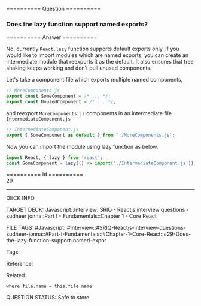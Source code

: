 ========== Question ==========  

### Does the lazy function support named exports?  

========== Answer ==========  

No, currently `React.lazy` function supports default exports only. If you would like to import modules which are named exports, you can create an intermediate module that reexports it as the default. It also ensures that tree shaking keeps working and don’t pull unused components.

Let's take a component file which exports multiple named components,

```javascript
// MoreComponents.js
export const SomeComponent = /* ... */;
export const UnusedComponent = /* ... */;
```

and reexport `MoreComponents.js` components in an intermediate file `IntermediateComponent.js`

```javascript
// IntermediateComponent.js
export { SomeComponent as default } from './MoreComponents.js';
```

Now you can import the module using lazy function as below,

```javascript
import React, { lazy } from 'react';
const SomeComponent = lazy(() => import('./IntermediateComponent.js'));
```

========== Id ==========  
29

---

DECK INFO

TARGET DECK: Javascript::Interview::SRIQ - Reactjs interview questions - sudheer jonna::Part I - Fundamentals::Chapter 1 - Core React

FILE TAGS: #Javascript::#Interview::#SRIQ-Reactjs-interview-questions-sudheer-jonna::#Part-I-Fundamentals::#Chapter-1-Core-React::#29-Does-the-lazy-function-support-named-expor

Tags:

Reference:

Related:

```dataview
where file.name = this.file.name
```

QUESTION STATUS: Safe to store
